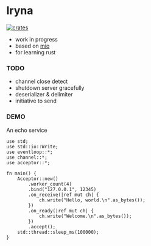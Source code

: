 # Iryna

[![crates](https://img.shields.io/crates/v/iryna.svg)](https://crates.io/crates/iryna)

- work in progress
- based on [mio](https://github.com/carllerche/mio)
- for learning rust

### TODO

- channel close detect
- shutdown server gracefully
- deserializer & delimiter
- initiative to send

### DEMO

An echo service

```
use std;
use std::io::Write;
use eventloop::*;
use channel::*;
use acceptor::*;

fn main() {
    Acceptor::new()
        .worker_count(4)
        .bind("127.0.0.1", 12345)
        .on_receive(|ref mut ch| {
            ch.write("Hello, world.\n".as_bytes());
        })
        .on_ready(|ref mut ch| {
            ch.write("Welcome.\n".as_bytes());
        })
        .accept();
    std::thread::sleep_ms(100000);
}

```
